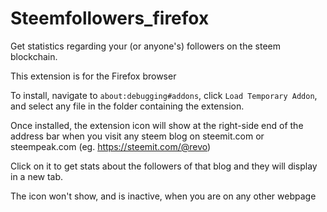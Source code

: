 # Steemfollowers_firefox

Get statistics regarding your (or anyone's) followers on the steem blockchain.

This extension is for the Firefox browser

To install, navigate to `about:debugging#addons`, click `Load Temporary Addon`, and select any file in the folder containing the extension.

Once installed, the extension icon will show at the right-side end of the address bar when you visit any steem blog on steemit.com or steempeak.com (eg. https://steemit.com/@revo)

Click on it to get stats about the followers of that blog and they will display in a new tab.

The icon won't show, and is inactive, when you are on any other webpage